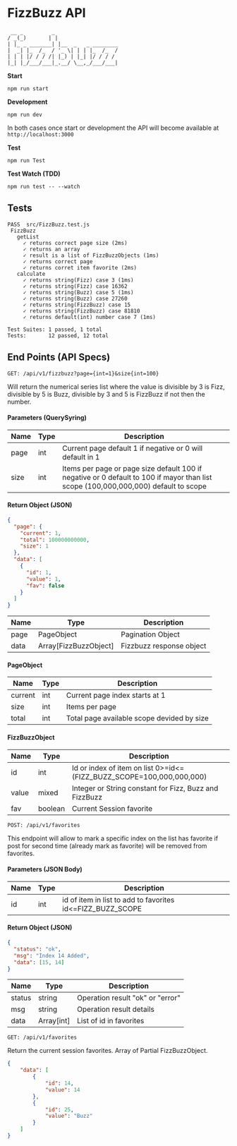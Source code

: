 # FizzBuzz API
```
 __ _         _                   
/ _(_)       | |                  
| |_ _ _______| |__  _   _ ________
|  _| |_  /_  / '_ \| | | |_  /_  /
| | | |/ / / /| |_) | |_| |/ / / /
|_| |_/___/___|_.__/ \__,_/___/___|
```

**Start**

```
npm run start
```

**Development**

```
npm run dev
```

In both cases once start or development the API will become available at `http://localhost:3000`

**Test**

```
npm run Test
```

**Test Watch (TDD)**

```
npm run test -- --watch
```

## Tests

```
PASS  src/FizzBuzz.test.js
 FizzBuzz
   getList
     ✓ returns correct page size (2ms)
     ✓ returns an array
     ✓ result is a list of FizzBuzzObjects (1ms)
     ✓ returns correct page
     ✓ returns corret item favorite (2ms)
   calculate
     ✓ returns string(Fizz) case 3 (1ms)
     ✓ returns string(Fizz) case 16362
     ✓ returns string(Buzz) case 5 (1ms)
     ✓ returns string(Buzz) case 27260
     ✓ returns string(FizzBuzz) case 15
     ✓ returns string(FizzBuzz) case 81810
     ✓ returns default(int) number case 7 (1ms)

Test Suites: 1 passed, 1 total
Tests:       12 passed, 12 total
```

## End Points (API Specs)

```
GET: /api/v1/fizzbuzz?page={int=1}&size{int=100}
```

Will return the numerical series list where the value is divisible by 3 is Fizz, divisible by 5 is Buzz, divisible by 3 and 5 is FizzBuzz if not then the number.

#### Parameters (QuerySyring)

| Name | Type | Description                                                                                                                         |
| ---- | ---- | ----------------------------------------------------------------------------------------------------------------------------------- |
| page | int  | Current page default 1 if negative or 0 will default in 1                                                                           |
| size | int  | Items per page or page size default 100 if negative or 0 default to 100 if mayor than list scope (100,000,000,000) default to scope |

#### Return Object (JSON)

```json
{
  "page": {
    "current": 1,
    "total": 100000000000,
    "size": 1
  },
  "data": [
    {
      "id": 1,
      "value": 1,
      "fav": false
    }
  ]
}
```

| Name | Type                  | Description              |
| ---- | --------------------- | ------------------------ |
| page | PageObject            | Pagination Object        |
| data | Array[FizzBuzzObject] | Fizzbuzz response object |

#### PageObject

| Name    | Type | Description                                |
| ------- | ---- | ------------------------------------------ |
| current | int  | Current page index starts at 1             |
| size    | int  | Items per page                             |
| total   | int  | Total page available scope devided by size |

#### FizzBuzzObject

| Name  | Type    | Description                                                          |
| ----- | ------- | -------------------------------------------------------------------- |
| id    | int     | Id or index of item on list 0>=id<=(FIZZ_BUZZ_SCOPE=100,000,000,000) |
| value | mixed   | Integer or String constant for Fizz, Buzz and FizzBuzz               |
| fav   | boolean | Current Session favorite                                             |

```
POST: /api/v1/favorites
```

This endpoint will allow to mark a specific index on the list has favorite if post for second time (already mark as favorite) will be removed from favorites.

#### Parameters (JSON Body)

| Name | Type | Description                                                |
| ---- | ---- | ---------------------------------------------------------- |
| id   | int  | id of item in list to add to favorites id<=FIZZ_BUZZ_SCOPE |

#### Return Object (JSON)

```json
{
  "status": "ok",
  "msg": "Index 14 Added",
  "data": [15, 14]
}
```

| Name   | Type       | Description                      |
| ------ | ---------- | -------------------------------- |
| status | string     | Operation result "ok" or "error" |
| msg    | string     | Operation result details         |
| data   | Array[int] | List of id in favorites          |

```
GET: /api/v1/favorites
```
Return the current session favorites. Array of Partial FizzBuzzObject.
```json
{
    "data": [
        {
            "id": 14,
            "value": 14
        },
        {
            "id": 25,
            "value": "Buzz"
        }
    ]
}
```
